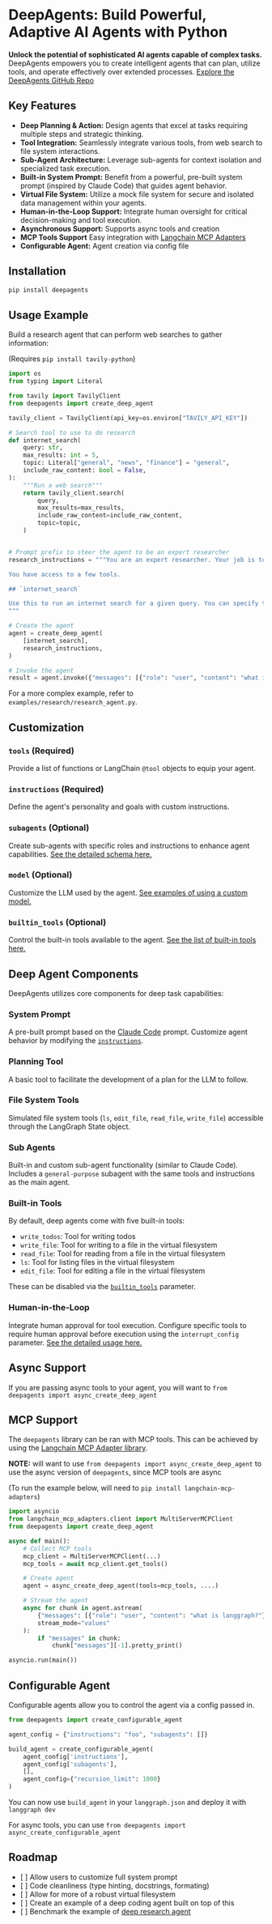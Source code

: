# DeepAgents: Build Powerful, Adaptive AI Agents with Python

**Unlock the potential of sophisticated AI agents capable of complex tasks.** DeepAgents empowers you to create intelligent agents that can plan, utilize tools, and operate effectively over extended processes. [Explore the DeepAgents GitHub Repo](https://github.com/hwchase17/deepagents)

## Key Features

*   **Deep Planning & Action:** Design agents that excel at tasks requiring multiple steps and strategic thinking.
*   **Tool Integration:** Seamlessly integrate various tools, from web search to file system interactions.
*   **Sub-Agent Architecture:** Leverage sub-agents for context isolation and specialized task execution.
*   **Built-in System Prompt:** Benefit from a powerful, pre-built system prompt (inspired by Claude Code) that guides agent behavior.
*   **Virtual File System:** Utilize a mock file system for secure and isolated data management within your agents.
*   **Human-in-the-Loop Support:** Integrate human oversight for critical decision-making and tool execution.
*   **Asynchronous Support:** Supports async tools and creation
*   **MCP Tools Support** Easy integration with [Langchain MCP Adapters](https://github.com/langchain-ai/langchain-mcp-adapters)
*   **Configurable Agent:** Agent creation via config file

## Installation

```bash
pip install deepagents
```

## Usage Example

Build a research agent that can perform web searches to gather information:

(Requires `pip install tavily-python`)

```python
import os
from typing import Literal

from tavily import TavilyClient
from deepagents import create_deep_agent

tavily_client = TavilyClient(api_key=os.environ["TAVILY_API_KEY"])

# Search tool to use to do research
def internet_search(
    query: str,
    max_results: int = 5,
    topic: Literal["general", "news", "finance"] = "general",
    include_raw_content: bool = False,
):
    """Run a web search"""
    return tavily_client.search(
        query,
        max_results=max_results,
        include_raw_content=include_raw_content,
        topic=topic,
    )


# Prompt prefix to steer the agent to be an expert researcher
research_instructions = """You are an expert researcher. Your job is to conduct thorough research, and then write a polished report.

You have access to a few tools.

## `internet_search`

Use this to run an internet search for a given query. You can specify the number of results, the topic, and whether raw content should be included.
"""

# Create the agent
agent = create_deep_agent(
    [internet_search],
    research_instructions,
)

# Invoke the agent
result = agent.invoke({"messages": [{"role": "user", "content": "what is langgraph?"}]})
```

For a more complex example, refer to `examples/research/research_agent.py`.

## Customization

### `tools` (Required)

Provide a list of functions or LangChain `@tool` objects to equip your agent.

### `instructions` (Required)

Define the agent's personality and goals with custom instructions.

### `subagents` (Optional)

Create sub-agents with specific roles and instructions to enhance agent capabilities.  [See the detailed schema here.](#subagents-optional)

### `model` (Optional)

Customize the LLM used by the agent.  [See examples of using a custom model.](#example-using-a-custom-model)

### `builtin_tools` (Optional)

Control the built-in tools available to the agent. [See the list of built-in tools here.](#builtin-tools)

## Deep Agent Components

DeepAgents utilizes core components for deep task capabilities:

### System Prompt

A pre-built prompt based on the [Claude Code](https://github.com/kn1026/cc/blob/main/claudecode.md) prompt.  Customize agent behavior by modifying the [`instructions`](#instructions-required).

### Planning Tool

A basic tool to facilitate the development of a plan for the LLM to follow.

### File System Tools

Simulated file system tools (`ls`, `edit_file`, `read_file`, `write_file`) accessible through the LangGraph State object.

### Sub Agents

Built-in and custom sub-agent functionality (similar to Claude Code). Includes a `general-purpose` subagent with the same tools and instructions as the main agent.

### Built-in Tools

By default, deep agents come with five built-in tools:
- `write_todos`: Tool for writing todos
- `write_file`: Tool for writing to a file in the virtual filesystem
- `read_file`: Tool for reading from a file in the virtual filesystem
- `ls`: Tool for listing files in the virtual filesystem
- `edit_file`: Tool for editing a file in the virtual filesystem

These can be disabled via the [`builtin_tools`](#builtin-tools--optional-) parameter.

### Human-in-the-Loop

Integrate human approval for tool execution. Configure specific tools to require human approval before execution using the `interrupt_config` parameter. [See the detailed usage here.](#human-in-the-loop)

## Async Support

If you are passing async tools to your agent, you will want to `from deepagents import async_create_deep_agent`

## MCP Support

The `deepagents` library can be ran with MCP tools. This can be achieved by using the [Langchain MCP Adapter library](https://github.com/langchain-ai/langchain-mcp-adapters).

**NOTE:** will want to use `from deepagents import async_create_deep_agent` to use the async version of `deepagents`, since MCP tools are async

(To run the example below, will need to `pip install langchain-mcp-adapters`)

```python
import asyncio
from langchain_mcp_adapters.client import MultiServerMCPClient
from deepagents import create_deep_agent

async def main():
    # Collect MCP tools
    mcp_client = MultiServerMCPClient(...)
    mcp_tools = await mcp_client.get_tools()

    # Create agent
    agent = async_create_deep_agent(tools=mcp_tools, ....)

    # Stream the agent
    async for chunk in agent.astream(
        {"messages": [{"role": "user", "content": "what is langgraph?"}]},
        stream_mode="values"
    ):
        if "messages" in chunk:
            chunk["messages"][-1].pretty_print()

asyncio.run(main())
```

## Configurable Agent

Configurable agents allow you to control the agent via a config passed in.

```python
from deepagents import create_configurable_agent

agent_config = {"instructions": "foo", "subagents": []}

build_agent = create_configurable_agent(
    agent_config['instructions'],
    agent_config['subagents'],
    [],
    agent_config={"recursion_limit": 1000}
)
```
You can now use `build_agent` in your `langgraph.json` and deploy it with `langgraph dev`

For async tools, you can use `from deepagents import async_create_configurable_agent`

## Roadmap

*   \[ ] Allow users to customize full system prompt
*   \[ ] Code cleanliness (type hinting, docstrings, formating)
*   \[ ] Allow for more of a robust virtual filesystem
*   \[ ] Create an example of a deep coding agent built on top of this
*   \[ ] Benchmark the example of [deep research agent](examples/research/research_agent.py)